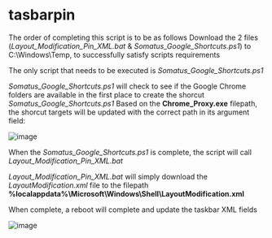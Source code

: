 # tasbarpin
The order of completing this script is to be as follows
Download the 2 files (*Layout_Modification_Pin_XML.bat* & *Somatus_Google_Shortcuts.ps1*) to C:\Windows\Temp\, to successfully satisfy scripts requirements

The only script that needs to be executed is *Somatus_Google_Shortcuts.ps1*

*Somatus_Google_Shortcuts.ps1* will check to see if the Google Chrome folders are available in the first place to create the shorcut
*Somatus_Google_Shortcuts.ps1* Based on the **Chrome_Proxy.exe** filepath, the shorcut targets will be updated with the correct path in its argument field:

![image](https://user-images.githubusercontent.com/98031074/157085285-fdbace1c-2dd9-4a3a-aaa9-798c8849244b.png)

When the *Somatus_Google_Shortcuts.ps1* is complete, the script will call *Layout_Modification_Pin_XML.bat*

*Layout_Modification_Pin_XML.bat* will simply download the *LayoutModification.xml* file to the filepath **%localappdata%\Microsoft\Windows\Shell\LayoutModification.xml**

When complete, a reboot will complete and update the taskbar XML fields

![image](https://user-images.githubusercontent.com/98031074/157085969-32acd28a-34eb-401e-9067-69e22c192b97.png)
